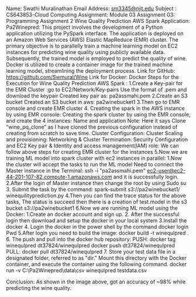 Name: Swathi Muralinathan
Email Address: sm3345@njit.edu
Subject : CS643853-Cloud Computing
Assignment:
Module 03 Assignment 03: Programming
Assignment 2
Wine Quality Prediction AWS Spark Application:
Pa2Winepred: This project involves the development of a Python application
utilizing the PySpark interface.
The application is deployed on an Amazon Web Services (AWS) Elastic MapReduce
(EMR) cluster. The primary objective is to parallelly train a machine learning model on
EC2 instances for predicting wine quality using publicly available data. Subsequently,
the trained model is employed to predict the quality of wine. Docker is utilized to
create a container image for the trained machine learning model, streamlining the
deployment process.
Link for GitHub:
https://github.com/Swmural/Wine
Link for Docker:
Docker
Steps for the Execution for Wine Quality Prediction AWS Spark :
1.Create a Key-pair for the EMR Cluster :go to EC2/Network/Key-pairs
Use the format of .pem and download the keypair
Created key pair as: pa2assmahi.pem
2.Create an S3 bucket
Created an S3 bucket in aws: pa2winebucket1
3.Then go to EMR console and create EMR cluster
4. Creating the spark in the AWS instance by using EMR console:
Creating the spark cluster by using the EMR console, and create the 4
instances: Name and application
Note: Here it says Clone “wine_pq_clone” as I have cloned the previous configuration
instead of creating from scratch to save time.
Cluster Configuration:
Cluster Scaling and provisioning:
Networking & Cluster Termination:
Security Configuration and EC2 Key pair & Identity and access management(IAM)
role:
We can follow above steps for creating EMR cluster for the instances
5.Now we are training ML model into spark cluster with ec2 instances in
parallel:
1.Now the cluster will accept the tasks to run the ML model
Need to connect the Master instance in the Terminal:
ssh -i "pa2assmahi.pem"
ec2-user@ec2-44-201-107-82.compute-1.amazonaws.com and it is
successfully login.
2.After the login of Master instance then change the root by using
Sudo su
3.
Submit the task by the command:
spark-submit s3://pa2winebucket1/ winequilityprediction.py
4.Then you can find the trace status for the above tasks, The status is
succeed then there is a creation of test.model in the s3 bucket
s3://pa2winebucket1
6.Now we are running ML model using the Docker:
1.Create an docker account and sign up.
2. After the successful login then download and setup the docker in your local
system 3.Install the docker
4. Login the docker in the power shell by the command
docker login
Pwd
5.After login you need to build the image:
docker build -t winequlpred .
6. The push and pull into the docker hub repository:
PUSH:
docker tag winequlpred dt37824/winequlpred
docker push dt37824/winequlpred
PULL:
docker pull dt37824/winequlpred
7. Store your test data file in a designated folder, referred to as "dir." Mount
this directory with the Docker container, and execute the container using
the following command.
docker run -v C:\Pa2Winepred\data\csv winequlpred testdata.csv


Conclusion: As shown in the image above, got an accuracy of ~98% while predicting
the wine quality.
